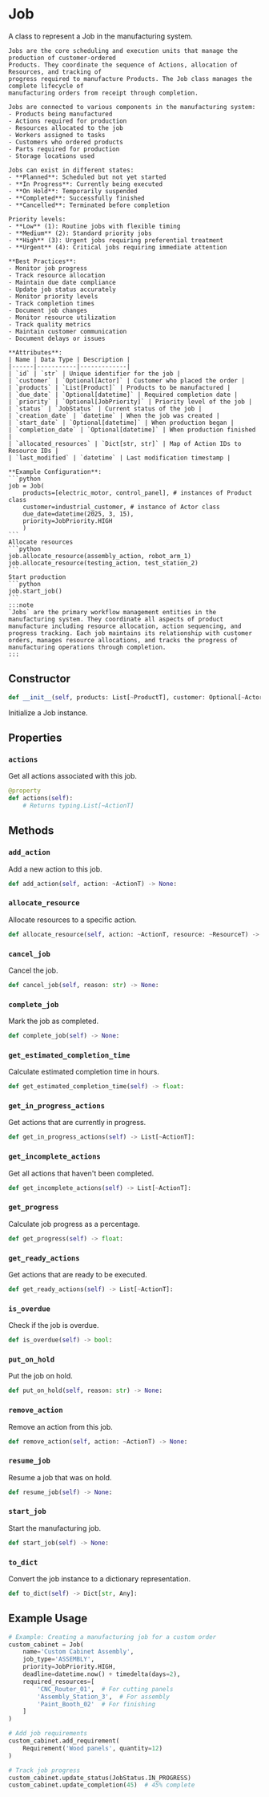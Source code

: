 # Job

A class to represent a Job in the manufacturing system.

    Jobs are the core scheduling and execution units that manage the production of customer-ordered 
    Products. They coordinate the sequence of Actions, allocation of Resources, and tracking of 
    progress required to manufacture Products. The Job class manages the complete lifecycle of 
    manufacturing orders from receipt through completion.

    Jobs are connected to various components in the manufacturing system:
    - Products being manufactured
    - Actions required for production
    - Resources allocated to the job
    - Workers assigned to tasks
    - Customers who ordered products
    - Parts required for production
    - Storage locations used

    Jobs can exist in different states:
    - **Planned**: Scheduled but not yet started
    - **In Progress**: Currently being executed
    - **On Hold**: Temporarily suspended
    - **Completed**: Successfully finished
    - **Cancelled**: Terminated before completion

    Priority levels:
    - **Low** (1): Routine jobs with flexible timing
    - **Medium** (2): Standard priority jobs
    - **High** (3): Urgent jobs requiring preferential treatment
    - **Urgent** (4): Critical jobs requiring immediate attention

    **Best Practices**:
    - Monitor job progress
    - Track resource allocation
    - Maintain due date compliance
    - Update job status accurately
    - Monitor priority levels
    - Track completion times
    - Document job changes
    - Monitor resource utilization
    - Track quality metrics
    - Maintain customer communication
    - Document delays or issues

    **Attributes**:
    | Name | Data Type | Description |
    |------|-----------|-------------|
    | `id` | `str` | Unique identifier for the job |
    | `customer` | `Optional[Actor]` | Customer who placed the order |
    | `products` | `List[Product]` | Products to be manufactured |
    | `due_date` | `Optional[datetime]` | Required completion date |
    | `priority` | `Optional[JobPriority]` | Priority level of the job |
    | `status` | `JobStatus` | Current status of the job |
    | `creation_date` | `datetime` | When the job was created |
    | `start_date` | `Optional[datetime]` | When production began |
    | `completion_date` | `Optional[datetime]` | When production finished |
    | `allocated_resources` | `Dict[str, str]` | Map of Action IDs to Resource IDs |
    | `last_modified` | `datetime` | Last modification timestamp |

    **Example Configuration**:
    ```python
    job = Job(
        products=[electric_motor, control_panel], # instances of Product class
        customer=industrial_customer, # instance of Actor class
        due_date=datetime(2025, 3, 15),
        priority=JobPriority.HIGH
        )
    ```
    Allocate resources
    ```python
    job.allocate_resource(assembly_action, robot_arm_1)
    job.allocate_resource(testing_action, test_station_2)
    ```
    Start production
    ```python
    job.start_job()
    ```
    :::note
    `Jobs` are the primary workflow management entities in the manufacturing system. They coordinate all aspects of product manufacture including resource allocation, action sequencing, and progress tracking. Each job maintains its relationship with customer orders, manages resource allocations, and tracks the progress of manufacturing operations through completion.
    :::


## Constructor

```python
def __init__(self, products: List[~ProductT], customer: Optional[~ActorT] = None, due_date: Optional[datetime.datetime] = None, priority: Optional[omm.JobPriority] = None, id: Optional[str] = None):
```

Initialize a Job instance.


## Properties


### `actions`

Get all actions associated with this job.

```python
@property
def actions(self):
    # Returns typing.List[~ActionT]
```


## Methods


### `add_action`

Add a new action to this job.

```python
def add_action(self, action: ~ActionT) -> None:
```


### `allocate_resource`

Allocate resources to a specific action.

```python
def allocate_resource(self, action: ~ActionT, resource: ~ResourceT) -> None:
```


### `cancel_job`

Cancel the job.

```python
def cancel_job(self, reason: str) -> None:
```


### `complete_job`

Mark the job as completed.

```python
def complete_job(self) -> None:
```


### `get_estimated_completion_time`

Calculate estimated completion time in hours.

```python
def get_estimated_completion_time(self) -> float:
```


### `get_in_progress_actions`

Get actions that are currently in progress.

```python
def get_in_progress_actions(self) -> List[~ActionT]:
```


### `get_incomplete_actions`

Get all actions that haven't been completed.

```python
def get_incomplete_actions(self) -> List[~ActionT]:
```


### `get_progress`

Calculate job progress as a percentage.

```python
def get_progress(self) -> float:
```


### `get_ready_actions`

Get actions that are ready to be executed.

```python
def get_ready_actions(self) -> List[~ActionT]:
```


### `is_overdue`

Check if the job is overdue.

```python
def is_overdue(self) -> bool:
```


### `put_on_hold`

Put the job on hold.

```python
def put_on_hold(self, reason: str) -> None:
```


### `remove_action`

Remove an action from this job.

```python
def remove_action(self, action: ~ActionT) -> None:
```


### `resume_job`

Resume a job that was on hold.

```python
def resume_job(self) -> None:
```


### `start_job`

Start the manufacturing job.

```python
def start_job(self) -> None:
```


### `to_dict`

Convert the job instance to a dictionary representation.

```python
def to_dict(self) -> Dict[str, Any]:
```


## Example Usage

```python
# Example: Creating a manufacturing job for a custom order
custom_cabinet = Job(
    name='Custom Cabinet Assembly',
    job_type='ASSEMBLY',
    priority=JobPriority.HIGH,
    deadline=datetime.now() + timedelta(days=2),
    required_resources=[
        'CNC_Router_01',  # For cutting panels
        'Assembly_Station_3',  # For assembly
        'Paint_Booth_02'  # For finishing
    ]
)

# Add job requirements
custom_cabinet.add_requirement(
    Requirement('Wood panels', quantity=12)
)

# Track job progress
custom_cabinet.update_status(JobStatus.IN_PROGRESS)
custom_cabinet.update_completion(45)  # 45% complete
```
